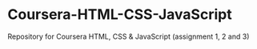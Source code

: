 # Coursera-HTML-CSS-JavaScript
Repository for Coursera HTML, CSS &amp; JavaScript  (assignment 1, 2 and 3)
